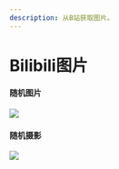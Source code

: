 ```yaml
---
description: 从B站获取图片。
---
```


# Bilibili图片

#### 随机图片

![](../.gitbook/assets/IMG\_20210307\_202143.jpg)

#### 随机摄影

![](../.gitbook/assets/IMG\_20210307\_202203.jpg)
